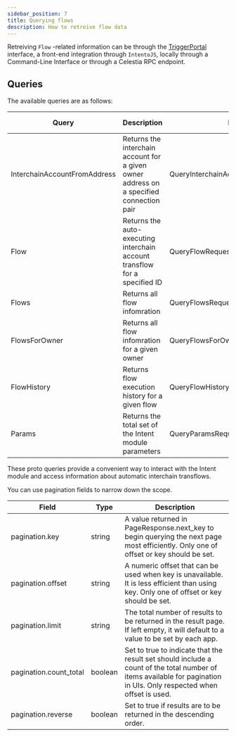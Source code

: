 ```yaml
---
sidebar_position: 7
title: Querying flows
description: How to retreive flow data
---
```


Retreiving `Flow` -related information can be through the [TriggerPortal](https://triggerportal.zone) interface, a front-end integration through `IntentoJS`, locally through a Command-Line Interface or through a Celestia RPC endpoint.

<!--
Here's an RPC endpoint: [openrpc.intento.zone](https://openrpc.intento.zone).
A list of RPC endpoints is to-be added. -->

## Queries

The available queries are as follows:

| Query                        | Description                                                                             | Parameter                                | Returns                                   | HTTP Method | Endpoint                                          |
| ---------------------------- | --------------------------------------------------------------------------------------- | ---------------------------------------- | ----------------------------------------- | ----------- | ------------------------------------------------- |
| InterchainAccountFromAddress | Returns the interchain account for a given owner address on a specified connection pair | QueryInterchainAccountFromAddressRequest | QueryInterchainAccountFromAddressResponse | GET         | /intento/intent/v1beta1/address-to-ica            |
| Flow                       | Returns the auto-executing interchain account transflow for a specified ID            | QueryFlowRequest                       | QueryFlowResponse                       | GET         | /intento/intent/v1beta1/flow/{id}               |
| Flows                      | Returns all flow infomration                                                          | QueryFlowsRequest                      | QueryFlowsResponse                      | GET         | /intento/intent/v1beta1/flows                   |
| FlowsForOwner              | Returns all flow infomration for a given owner                                        | QueryFlowsForOwnerRequest              | QueryFlowsForOwnerResponse              | GET         | /intento/intent/v1beta1/flows-for-owner/{owner} |
| FlowHistory                | Returns flow execution history for a given flow                                     | QueryFlowHistoryRequest                | QueryFlowHistoryResponse                | GET         | /intento/intent/v1beta1/flows-history           |
| Params                       | Returns the total set of the Intent module parameters                                   | QueryParamsRequest                       | QueryParamsResponse                       | GET         | /intento/intent/v1beta1/params                    |

These proto queries provide a convenient way to interact with the Intent module and access information about automatic interchain transflows.

You can use pagination fields to narrow down the scope.

| Field                  | Type    | Description                                                                                                                                                          |
| ---------------------- | ------- | -------------------------------------------------------------------------------------------------------------------------------------------------------------------- |
| pagination.key         | string  | A value returned in PageResponse.next_key to begin querying the next page most efficiently. Only one of offset or key should be set.                                 |
| pagination.offset      | string  | A numeric offset that can be used when key is unavailable. It is less efficient than using key. Only one of offset or key should be set.                             |
| pagination.limit       | string  | The total number of results to be returned in the result page. If left empty, it will default to a value to be set by each app.                                      |
| pagination.count_total | boolean | Set to true to indicate that the result set should include a count of the total number of items available for pagination in UIs. Only respected when offset is used. |
| pagination.reverse     | boolean | Set to true if results are to be returned in the descending order.                                                                                                   |
